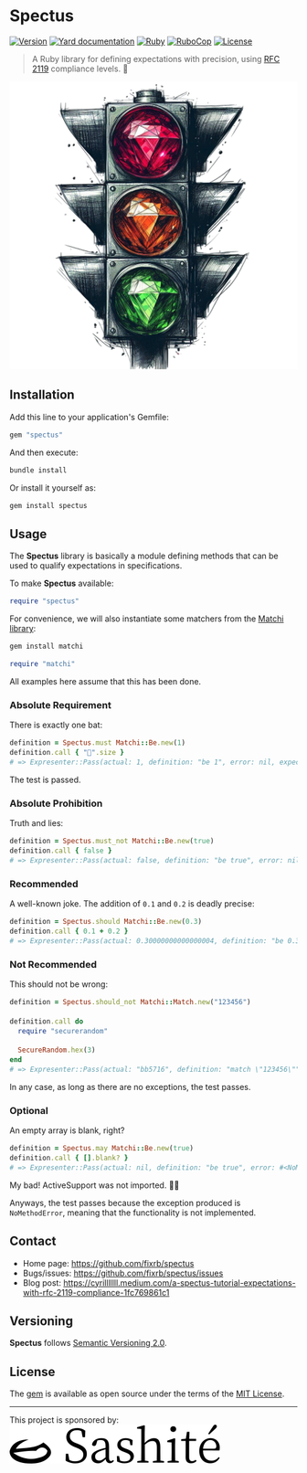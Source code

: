 # Spectus

[![Version](https://img.shields.io/github/v/tag/fixrb/spectus?label=Version&logo=github)](https://github.com/fixrb/spectus/tags)
[![Yard documentation](https://img.shields.io/badge/Yard-documentation-blue.svg?logo=github)](https://rubydoc.info/github/fixrb/spectus/main)
[![Ruby](https://github.com/fixrb/spectus/workflows/Ruby/badge.svg?branch=main)](https://github.com/fixrb/spectus/actions?query=workflow%3Aruby+branch%3Amain)
[![RuboCop](https://github.com/fixrb/spectus/workflows/RuboCop/badge.svg?branch=main)](https://github.com/fixrb/spectus/actions?query=workflow%3Arubocop+branch%3Amain)
[![License](https://img.shields.io/github/license/fixrb/spectus?label=License&logo=github)](https://github.com/fixrb/spectus/raw/main/LICENSE.md)

> A Ruby library for defining expectations with precision, using [RFC 2119](https://www.ietf.org/rfc/rfc2119.txt) compliance levels. 🚥

![A traffic light with three distinct sections](https://github.com/fixrb/spectus/raw/main/img/spectus.png)

## Installation

Add this line to your application's Gemfile:

```ruby
gem "spectus"
```

And then execute:

```sh
bundle install
```

Or install it yourself as:

```sh
gem install spectus
```

## Usage

The __Spectus__ library is basically a module defining methods that can be used to qualify expectations in specifications.

To make __Spectus__ available:

```ruby
require "spectus"
```

For convenience, we will also instantiate some matchers from the [Matchi library](https://github.com/fixrb/matchi):

```sh
gem install matchi
```

```ruby
require "matchi"
```

All examples here assume that this has been done.

### Absolute Requirement

There is exactly one bat:

```ruby
definition = Spectus.must Matchi::Be.new(1)
definition.call { "🦇".size }
# => Expresenter::Pass(actual: 1, definition: "be 1", error: nil, expected: 1, got: true, negate: false, level: :MUST)
```

The test is passed.

### Absolute Prohibition

Truth and lies:

```ruby
definition = Spectus.must_not Matchi::Be.new(true)
definition.call { false }
# => Expresenter::Pass(actual: false, definition: "be true", error: nil, expected: true, got: true, negate: true, level: :MUST)
```

### Recommended

A well-known joke. The addition of `0.1` and `0.2` is deadly precise:

```ruby
definition = Spectus.should Matchi::Be.new(0.3)
definition.call { 0.1 + 0.2 }
# => Expresenter::Pass(actual: 0.30000000000000004, definition: "be 0.3", error: nil, expected: 0.3, got: false, negate: false, level: :SHOULD)
```

### Not Recommended

This should not be wrong:

```ruby
definition = Spectus.should_not Matchi::Match.new("123456")

definition.call do
  require "securerandom"

  SecureRandom.hex(3)
end
# => Expresenter::Pass(actual: "bb5716", definition: "match \"123456\"", error: nil, expected: "123456", got: true, negate: true, level: :SHOULD)
```

In any case, as long as there are no exceptions, the test passes.

### Optional

An empty array is blank, right?

```ruby
definition = Spectus.may Matchi::Be.new(true)
definition.call { [].blank? }
# => Expresenter::Pass(actual: nil, definition: "be true", error: #<NoMethodError: undefined method `blank?' for []:Array>, expected: true, got: nil, negate: false, level: :MAY)
```

My bad! ActiveSupport was not imported. 🤦‍♂️

Anyways, the test passes because the exception produced is `NoMethodError`, meaning that the functionality is not implemented.

## Contact

* Home page: https://github.com/fixrb/spectus
* Bugs/issues: https://github.com/fixrb/spectus/issues
* Blog post: https://cyrilllllll.medium.com/a-spectus-tutorial-expectations-with-rfc-2119-compliance-1fc769861c1

## Versioning

__Spectus__ follows [Semantic Versioning 2.0](https://semver.org/).

## License

The [gem](https://rubygems.org/gems/spectus) is available as open source under the terms of the [MIT License](https://github.com/fixrb/spectus/raw/main/LICENSE.md).

---

<p>
  This project is sponsored by:<br />
  <a href="https://sashite.com/"><img
    src="https://github.com/fixrb/spectus/raw/main/img/sashite.png"
    alt="Sashité" /></a>
</p>
